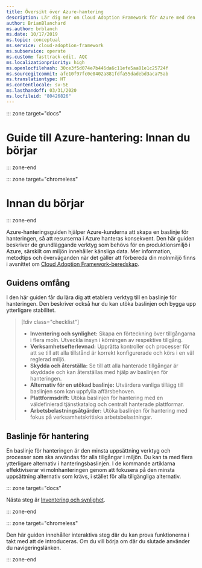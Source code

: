 ```yaml
---
title: Översikt över Azure-hantering
description: Lär dig mer om Cloud Adoption Framework för Azure med den här informationen om de grundläggande verktyg som behövs för att hantera Azures produktionsmiljöer.
author: BrianBlanchard
ms.author: brblanch
ms.date: 10/17/2019
ms.topic: conceptual
ms.service: cloud-adoption-framework
ms.subservice: operate
ms.custom: fasttrack-edit, AQC
ms.localizationpriority: high
ms.openlocfilehash: 30ce3f5d074e7b446da6c11efe5aa81e1c25724f
ms.sourcegitcommit: afe10f97fc0e0402a881fdfa55dadebd3aca75ab
ms.translationtype: HT
ms.contentlocale: sv-SE
ms.lasthandoff: 03/31/2020
ms.locfileid: "80426826"
---
```

::: zone target="docs"

# <a name="azure-management-guide-before-you-start"></a>Guide till Azure-hantering: Innan du börjar

::: zone-end

::: zone target="chromeless"

# <a name="before-you-start"></a>Innan du börjar

::: zone-end

Azure-hanteringsguiden hjälper Azure-kunderna att skapa en baslinje för hanteringen, så att resurserna i Azure hanteras konsekvent. Den här guiden beskriver de grundläggande verktyg som behövs för en produktionsmiljö i Azure, särskilt om miljön innehåller känsliga data. Mer information, metodtips och överväganden när det gäller att förbereda din molnmiljö finns i avsnittet om [Cloud Adoption Framework-beredskap](../index.md).

## <a name="scope-of-this-guide"></a>Guidens omfång

I den här guiden får du lära dig att etablera verktyg till en baslinje för hanteringen. Den beskriver också hur du kan utöka baslinjen och bygga upp ytterligare stabilitet.

> [!div class="checklist"]
>
> - **Inventering och synlighet:** Skapa en förteckning över tillgångarna i flera moln. Utveckla insyn i körningen av respektive tillgång.
> - **Verksamhetsefterlevnad:** Upprätta kontroller och processer för att se till att alla tillstånd är korrekt konfigurerade och körs i en väl reglerad miljö.
> - **Skydda och återställa:** Se till att alla hanterade tillgångar är skyddade och kan återställas med hjälp av baslinjen för hanteringen.
> - **Alternativ för en utökad baslinje:** Utvärdera vanliga tillägg till baslinjen som kan uppfylla affärsbehoven.
> - **Plattformsdrift:** Utöka baslinjen för hantering med en väldefinierad tjänstkatalog och centralt hanterade plattformar.
> - **Arbetsbelastningsåtgärder:** Utöka baslinjen för hantering med fokus på verksamhetskritiska arbetsbelastningar.

## <a name="management-baseline"></a>Baslinje för hantering

En baslinje för hanteringen är den minsta uppsättning verktyg och processer som ska användas för alla tillgångar i miljön. Du kan ta med flera ytterligare alternativ i hanteringsbaslinjen. I de kommande artiklarna effektiviserar vi molnhanteringen genom att fokusera på den minsta uppsättning alternativ som krävs, i stället för alla tillgängliga alternativ.

::: zone target="docs"

Nästa steg är [Inventering och synlighet](./inventory.md).

::: zone-end

::: zone target="chromeless"

Den här guiden innehåller interaktiva steg där du kan prova funktionerna i takt med att de introduceras. Om du vill börja om där du slutade använder du navigeringslänken.

::: zone-end
